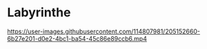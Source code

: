 # Labyrinthe
https://user-images.githubusercontent.com/114807981/205152660-6b27e201-d0e2-4bc1-ba54-45c86e89ccb6.mp4
